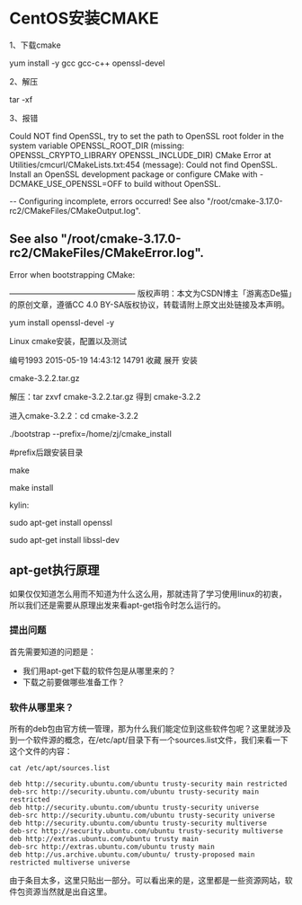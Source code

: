 # CentOS安装CMAKE 

1、下载cmake

yum install -y gcc gcc-c++ openssl-devel

2、解压

tar -xf  

3、报错

Could NOT find OpenSSL, try to set the path to OpenSSL root folder in the system variable OPENSSL_ROOT_DIR (missing: OPENSSL_CRYPTO_LIBRARY OPENSSL_INCLUDE_DIR) 
CMake Error at Utilities/cmcurl/CMakeLists.txt:454 (message):
  Could not find OpenSSL.  Install an OpenSSL development package or
  configure CMake with -DCMAKE_USE_OPENSSL=OFF to build without OpenSSL.

-- Configuring incomplete, errors occurred!
See also "/root/cmake-3.17.0-rc2/CMakeFiles/CMakeOutput.log".

See also "/root/cmake-3.17.0-rc2/CMakeFiles/CMakeError.log".
---------------------------------------------

Error when bootstrapping CMake:

————————————————
版权声明：本文为CSDN博主「游离态De猫」的原创文章，遵循CC 4.0 BY-SA版权协议，转载请附上原文出处链接及本声明。

yum install openssl-devel -y



Linux cmake安装，配置以及测试

编号1993 2015-05-19 14:43:12  14791  收藏
展开
安装

cmake-3.2.2.tar.gz

解压：tar zxvf cmake-3.2.2.tar.gz 得到 cmake-3.2.2

进入cmake-3.2.2：cd cmake-3.2.2

./bootstrap --prefix=/home/zj/cmake_install

#prefix后跟安装目录

make

make install





kylin:

sudo apt-get install openssl

sudo apt-get install libssl-dev



## apt-get执行原理

如果仅仅知道怎么用而不知道为什么这么用，那就违背了学习使用linux的初衷，所以我们还是需要从原理出发来看apt-get指令时怎么运行的。

### 提出问题

首先需要知道的问题是：

- 我们用apt-get下载的软件包是从哪里来的？
- 下载之前要做哪些准备工作？

### 软件从哪里来？

所有的deb包由官方统一管理，那为什么我们能定位到这些软件包呢？这里就涉及到一个软件源的概念，在/etc/apt/目录下有一个sources.list文件，我们来看一下这个文件的内容：

```
cat /etc/apt/sources.list  

deb http://security.ubuntu.com/ubuntu trusty-security main restricted
deb-src http://security.ubuntu.com/ubuntu trusty-security main restricted
deb http://security.ubuntu.com/ubuntu trusty-security universe
deb-src http://security.ubuntu.com/ubuntu trusty-security universe
deb http://security.ubuntu.com/ubuntu trusty-security multiverse
deb-src http://security.ubuntu.com/ubuntu trusty-security multiverse
deb http://extras.ubuntu.com/ubuntu trusty main
deb-src http://extras.ubuntu.com/ubuntu trusty main
deb http://us.archive.ubuntu.com/ubuntu/ trusty-proposed main restricted multiverse universe   
```

由于条目太多，这里只贴出一部分。可以看出来的是，这里都是一些资源网站，软件包资源当然就是出自这里。